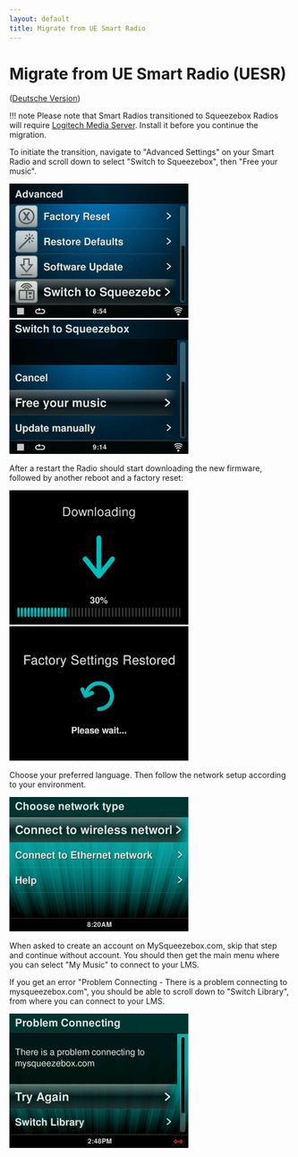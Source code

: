 ```yaml
---
layout: default
title: Migrate from UE Smart Radio
---
```


# Migrate from UE Smart Radio (UESR)

([Deutsche Version](migrate-from-uesr-de.md))

!!! note
    Please note that Smart Radios transitioned to Squeezebox Radios will require [Logitech Media Server](../getting-started/index.md)</a>. Install it before you continue the migration.

To initiate the transition, navigate to "Advanced Settings" on your Smart Radio and scroll down to select "Switch to Squeezebox", then "Free your music".

![](assets/uesr-migration/migrate-uesr-sb.png)
![](assets/uesr-migration/migrate-uesr-sb-free.png)

After a restart the Radio should start downloading the new firmware, followed by another reboot and a factory reset:

![](assets/uesr-migration/waiting-progress-download.png)
![](assets/uesr-migration/factory-restore.png)

Choose your preferred language. Then follow the network setup according to your environment.

![](assets/uesr-migration/choose-network.png)

When asked to create an account on MySqueezebox.com, skip that step and continue without account. You should then get the main menu where you can select "My Music" to connect to your LMS.

If you get an error "Problem Connecting - There is a problem connecting to mysqueezebox.com", you should be able to scroll down to "Switch Library", from where you can connect to your LMS.

![](assets/uesr-migration/problem-connecting-mysb.png)


